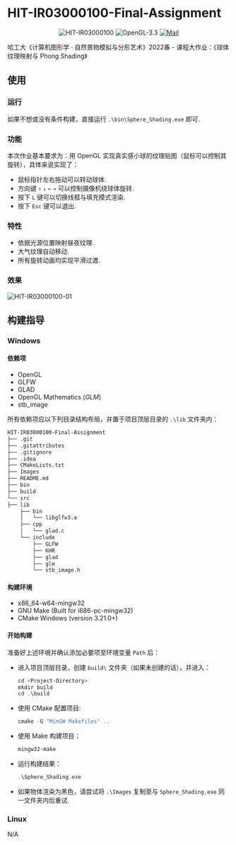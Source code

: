 # HIT-IR03000100-Final-Assignment

<p align="center">
<img src="https://img.shields.io/badge/HIT-IR03000100-red" alt="HIT-IR03000100">
<img src="https://img.shields.io/badge/OpenGL-3.3-yellow" alt="OpenGL-3.3">
<a href="mailto:vonbrank@outlook.com"><img src="https://img.shields.io/badge/Email-vonbrank@outlook.com-blue?style=flat&logo=mail.cn" alt="Mail"></a>
</p>

哈工大《计算机图形学 · 自然景物模拟与分形艺术》2022春 - 课程大作业：《球体纹理映射与 Phong Shading》



## 使用

### 运行

如果不想或没有条件构建，直接运行 `.\bin\Sphere_Shading.exe` 即可.

### 功能

本次作业基本要求为：用 OpenGL 实现真实感小球的纹理贴图（鼠标可以控制其旋转），具体来说实现了：

+ 鼠标指针左右拖动可以转动球体.
+ 方向键 `↑` `↓` `←` `→` 可以控制摄像机绕球体旋转.
+ 按下 `L` 键可以切换线框与填充模式渲染.
+ 按下 `Esc` 键可以退出.

### 特性

+ 依据光源位置映射昼夜纹理.
+ 大气纹理自动移动.
+ 所有旋转动画均实现平滑过渡.

### 效果

![HIT-IR03000100-01](https://s2.loli.net/2022/04/10/zAxcfsvVumjM5XD.jpg)



## 构建指导

### Windows

#### 依赖项

+ OpenGL
+ GLFW
+ GLAD
+ OpenGL Mathematics (*GLM*)
+ stb_image 

所有依赖项应以下列目录结构布局，并置于项目顶层目录的 `.\lib` 文件夹内：

```bash
HIT-IR03000100-Final-Assignment
├── .git
├── .gitattributes
├── .gitignore
├── .idea
├── CMakeLists.txt
├── Images
├── README.md
├── bin
├── build
└── src
├── lib
    ├── bin
    │   └── libglfw3.a
    ├── cpp
    │   └── glad.c
    └── include
        ├── GLFW
        ├── KHR
        ├── glad
        ├── glm
        └── stb_image.h
```

#### 构建环境

+ x86_64-w64-mingw32
+ GNU Make (Built for i686-pc-mingw32)
+ CMake Windows (version 3.21.0+)

#### 开始构建

准备好上述环境并确认添加必要项至环境变量 `Path` 后：

+ 进入项目顶层目录，创建 `build\` 文件夹（如果未创建的话），并进入：

  ```powershell
  cd <Project-Directory>
  mkdir build
  cd .\build
  ```

+ 使用 CMake 配置项目:

  ```powershell
  cmake -G "MinGW Makefiles" ..
  ```

+ 使用 Make 构建项目：

  ```powershell
  mingw32-make
  ```

+ 运行构建结果：

  ```powershell
  .\Sphere_Shading.exe
  ```

+ 如果物体渲染为黑色，请尝试将 `.\Images` 复制至与 `Sphere_Shading.exe` 同一文件夹内后重试.

### Linux

N/A
